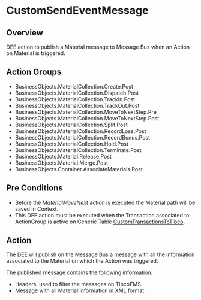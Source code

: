 # CustomSendEventMessage

## Overview

DEE action to publish a Material message to Message Bus when an Action on Material is triggered.

## Action Groups

* BusinessObjects.MaterialCollection.Create.Post
* BusinessObjects.MaterialCollection.Dispatch.Post
* BusinessObjects.MaterialCollection.TrackIn.Post
* BusinessObjects.MaterialCollection.TrackOut.Post
* BusinessObjects.MaterialCollection.MoveToNextStep.Pre
* BusinessObjects.MaterialCollection.MoveToNextStep.Post
* BusinessObjects.MaterialCollection.Split.Post
* BusinessObjects.MaterialCollection.RecordLoss.Post
* BusinessObjects.MaterialCollection.RecordBonus.Post
* BusinessObjects.MaterialCollection.Hold.Post
* BusinessObjects.MaterialCollection.Terminate.Post
* BusinessObjects.Material.Release.Post
* BusinessObjects.Material.Merge.Post
* BusinessObjects.Container.AssociateMaterials.Post

## Pre Conditions

* Before the *MaterialMoveNext* action is executed the Material path will be saved in Context.
* This DEE action must be executed when the Transaction associated to ActionGroup is active on Generic Table [CustomTransactionsToTibco](/cmf.custom.help/techspec>artifacts>generictables>custom_transactions_to_tibco).

## Action

The DEE will publish on the Message Bus a message with all the information associated to the Material on which the Action was triggered.

The published message contains the following information:

* Headers, used to filter the messages on TibcoEMS.
* Message with all Material information in XML format.
